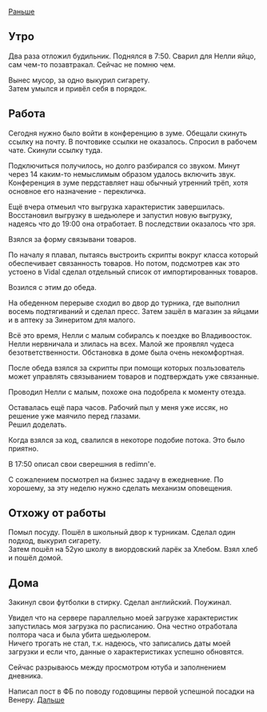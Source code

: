 [Раньше](2020.08.16.md)  
## Утро
Два раза отложил будильник. Поднялся в 7:50. Сварил для Нелли яйцо, сам чем-то позавтракал. Сейчас не помню чем.

Вынес мусор, за одно выкурил сигарету.  
Затем умылся и привёл себя в порядок.
## Работа
Сегодня нужно было войти в конференцию в зуме. Обещали скинуть ссылку на почту. В почтовике ссылки не оказалось. Спросил в рабочем чате. Скинули ссылку туда.

Подключиться получилось, но долго разбирался со звуком. Минут через 14 каким-то немыслимым образом удалось включить звук.  
Конференция в зуме пердставляет наш обычный утренний трёп, хотя основное его назначение - перекличка.

Ещё вчера отмеьил что выгрузка характеристик завершилась. Восстановил выгрузку в шедьюлере и запустил новую выгрузку, надеясь что до 19:00 она отработает. В последствии оказалось что зря.

Взялся за форму связывани товаров. 

По началу я плавал, пытаясь выстроить скрипты вокруг класса который обеспечивает связанность товаров. Но потом, подсмотрев как это устоено в Vidal сделал отдельный список от импортированных товаров.

Возился с этим до обеда.

На обеденном перерыве сходил во двор до турника, где выполнил восемь подтягиваний и сделал пресс. Затем зашёл в магазин за яйцами и в аптеку за Зинеритом для малого.

Всё это время, Нелли с малым собиралсь к поездке во Владивоосток. Нелли нервничала и злилась на всех. Малой же проявлял чудеса безответственности. Обстановка в доме была очень некомфортная.

После обеда взялся за скрипты при помощи которых позльзователь может управлять связыванием товаров и подтверждать уже связанные.

Проводил Нелли с малым, похоже она подобрела к моменту отезда.

Оставалась ещё пара часов. Рабочий пыл у меня уже иссяк, но решение уже маячило перед глазами.  
Решил доделать.

Когда взялся за код, свалился в некоторе подобие потока. Это было приятно.

В 17:50 описал свои сверешния в redimn'е.  

С сожалением посмотрел на бизнес задачу в ежедневние. По хорошему, за эту неделю нужно сделать механизм оповещения.
## Отхожу от работы
Помыл посуду. Пошёл в школьный двор к турникам. Сделал один подход, выкурил сигарету.  
Затем пошёл на 52ую школу в виордовский ларёк за Хлебом. Взял хлеб и пошёл домой.
## Дома
Закинул свои футболки в стирку. Сделал английский. Поужинал.

Увидел что на сервере параллельно моей загрузке характеристик запустилась моя загрузка по расписанию. Она честно отработала полтора часа и была убита шедьюлером.  
Ничего трогать не стал, т.к. надеюсь, что записались даты моей загрузки и если что, данные о характеристиках успешно обновятся.   

Сейчас разрываюсь между просмотром ютуба и заполнением дневника.

Написал пост в ФБ по поводу годовщины первой успешной посадки на Венеру.
[Дальше](2020.08.18.md)